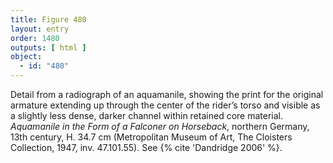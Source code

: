 ```yaml
---
title: Figure 480
layout: entry
order: 1480
outputs: [ html ]
object:
  - id: "480"
---
```


Detail from a radiograph of an aquamanile, showing the print for the original armature extending up through the center of the rider’s torso and visible as a slightly less dense, darker channel within retained core material. *Aquamanile in the Form of a Falconer on Horseback*, northern Germany, 13th century, H. 34.7 cm (Metropolitan Museum of Art, The Cloisters Collection, 1947, inv. 47.101.55). See {% cite 'Dandridge 2006' %}.
